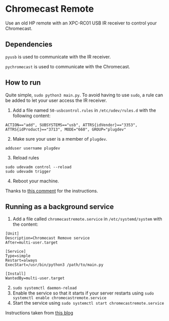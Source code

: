 # Chromecast Remote
Use an old HP remote with an XPC-RC01 USB IR receiver to control your Chromecast.

## Dependencies
`pyusb` is used to communicate with the IR receiver.

`pychromecast` is used to communicate with the Chromecast.

## How to run
Quite simple, `sudo python3 main.py`. To avoid having to use `sudo`, a rule can be added to let your user access the IR receiver. 

1. Add a file named `50-usbcontrol.rules` in `/etc/udev/rules.d` with the following content:
```
ACTION=="add", SUBSYSTEMS=="usb", ATTRS{idVendor}=="3353", ATTRS{idProduct}=="3713", MODE="660", GROUP="plugdev"
``` 
2. Make sure your user is a member of `plugdev`.
```
adduser username plugdev
```
3. Reload rules
```
sudo udevadm control --reload
sudo udevadm trigger
```

4. Reboot your machine.

Thanks to [this comment](https://stackoverflow.com/a/31994168) for the instructions.

## Running as a background service
1. Add a file called `chromecastremote.service` in `/etc/systemd/system` with the content:
```
[Unit]
Description=Chromecast Remove service
After=multi-user.target

[Service]
Type=simple
Restart=always
ExecStart=/usr/bin/python3 /path/to/main.py

[Install]
WantedBy=multi-user.target
```
2. `sudo systemctl daemon-reload`
3. Enable the service so that it starts if your server restarts using `sudo systemctl enable chromecastremote.service`
4. Start the service using `sudo systemctl start chromecastremote.service`

Instructions taken from [this blog](https://medium.com/codex/setup-a-python-script-as-a-service-through-systemctl-systemd-f0cc55a42267)
